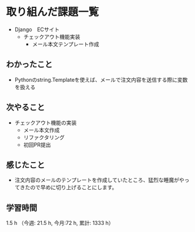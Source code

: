 # 取り組んだ課題一覧
- Django　ECサイト
    - チェックアウト機能実装
        - メール本文テンプレート作成
## わかったこと
- Pythonのstring.Templateを使えば、メールで注文内容を送信する際に変数を扱える
    
## 次やること
- チェックアウト機能の実装
    - メール本文作成
    - リファクタリング
    - 初回PR提出

## 感じたこと
- 注文内容のメールのテンプレートを作成していたところ、猛烈な睡魔がやってきたので早めに切り上げることにします。

## 学習時間
1.5 h （今週: 21.5 h, 今月:72 h, 累計: 1333 h）